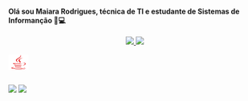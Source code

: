 #### Olá sou Maiara Rodrigues, técnica de TI e estudante de Sistemas de Informanção  :girl::computer:

<div align="center">
  <a href="https://github.com/maia-ra">
  <img height="150em" src="https://github-readme-stats.vercel.app/api?username=maia-ra&show_icons=true&theme=tokyonight&include_all_commits=true&count_private=true"/>
  <img height="150em" src="https://github-readme-stats.vercel.app/api/top-langs/?username=maia-ra&layout=compact&langs_count=7&theme=tokyonight"/>
</div>
  
<div style="display: inline_block"><br>
  <img align="center" alt="Maia-ra-java" height="30" width="40" src="https://raw.githubusercontent.com/devicons/devicon/master/icons/java/java-plain.svg">
</div>
  
  ##
  
  <div>
  <a href = "mailto:maiara.rodriguesj@gmail.com"><img src="https://img.shields.io/badge/-Gmail-%23333?style=for-the-badge&logo=gmail&logoColor=red" target="_black"></a>
  <a href="https://www.linkedin.com/in/maiara-rodrigues-b214511a3/" target="_blank"><img src="https://img.shields.io/badge/-LinkedIn-%230077B5?style=for-the-badge&logo=linkedin&logoColor=white" target="_blank"></a> 
  </div>
  
